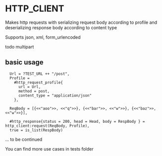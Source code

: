 # HTTP_CLIENT
Makes http requests with serializing request body according to profile and deserializing response body according to content type

Supports json, xml, form_urlencoded

todo multipart

## basic usage
```
  Url = ?TEST_URL ++ "/post",
  Profile =
    #http_request_profile{
      url = Url,
      method = post,
      content_type = "application/json"
    },

  ReqBody = [{<<"aoo">>, <<"q">>}, {<<"bar">>, <<"w">>}, {<<"baz">>, <<"w">>}],

  #http_response{status = 200, head = Head, body = RespBody } = http_client:request(ReqBody, Profile),
  true = is_list(RespBody)
```
... to be continued

You can find more use cases in tests folder